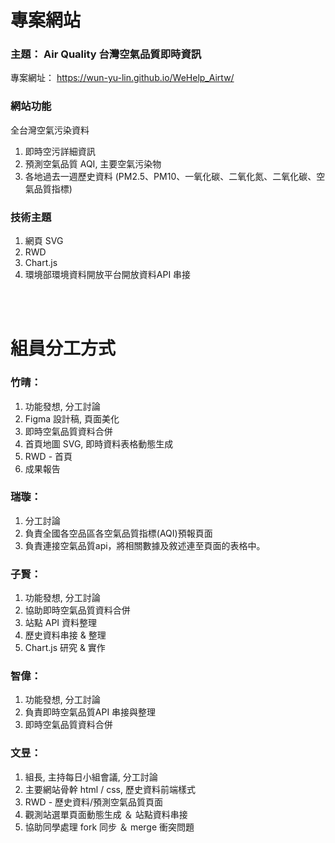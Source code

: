 # 專案網站
### 主題： Air Quality 台灣空氣品質即時資訊
專案網址： <a> https://wun-yu-lin.github.io/WeHelp_Airtw/ </a>
### 網站功能
全台灣空氣污染資料
1. 即時空污詳細資訊
2. 預測空氣品質 AQI, 主要空氣污染物
3. 各地過去一週歷史資料 (PM2.5、PM10、一氧化碳、二氧化氮、二氧化碳、空氣品質指標)

### 技術主題
1. 網頁 SVG
2. RWD
3. Chart.js
4. 環境部環境資料開放平台開放資料API 串接

<br>
<br>

# 組員分工方式

### 竹晴：
1. 功能發想, 分工討論
2. Figma 設計稿, 頁面美化
3. 即時空氣品質資料合併
4. 首頁地圖 SVG, 即時資料表格動態生成
5. RWD - 首頁
6. 成果報告

### 瑞璇：
1. 分工討論
2. 負責全國各空品區各空氣品質指標(AQI)預報頁面
3. 負責連接空氣品質api，將相關數據及敘述連至頁面的表格中。

### 子賢：
1. 功能發想, 分工討論
2. 協助即時空氣品質資料合併
3. 站點 API 資料整理
4. 歷史資料串接 & 整理
5. Chart.js 研究 & 實作

### 智偉：
1. 功能發想, 分工討論
2. 負責即時空氣品質API 串接與整理
3. 即時空氣品質資料合併

### 文昱：
1. 組長, 主持每日小組會議, 分工討論
2. 主要網站骨幹 html / css, 歷史資料前端樣式
3. RWD - 歷史資料/預測空氣品質頁面
4. 觀測站選單頁面動態生成 ＆ 站點資料串接
5. 協助同學處理 fork 同步 ＆ merge 衝突問題



